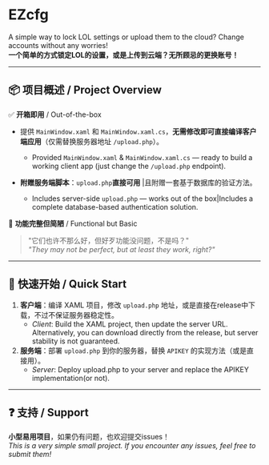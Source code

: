 # EZcfg

A simple way to lock LOL settings or upload them to the cloud? Change accounts without any worries!  
​**一个简单的方式锁定LOL的设置，或是上传到云端？无所顾忌的更换账号！​**​  

---

## 📦 项目概述 / Project Overview  
✅ ​**开箱即用**​ / Out-of-the-box  
- 提供 `MainWindow.xaml` 和 `MainWindow.xaml.cs`，​**无需修改即可直接编译客户端应用**​（仅需替换服务器地址 `/upload.php`）。  
  - Provided `MainWindow.xaml` & `MainWindow.xaml.cs` — ready to build a working client app (just change the `/upload.php` endpoint).  

- ​**附赠服务端脚本**​：`upload.php` ​**直接可用** |且附赠一套基于数据库的验证方法​。  
  - Includes server-side `upload.php` — works out of the box|Includes a complete database-based authentication solution.  

🔧 ​**功能完整但简陋**​ / Functional but Basic  
> "它们也许不那么好，但好歹功能没问题，不是吗？"  
> *"They may not be perfect, but at least they work, right?"*  

---

## 🚀 快速开始 / Quick Start  
1. ​**客户端**​：编译 XAML 项目，修改 `upload.php` 地址，或是直接在release中下载，不过不保证服务器稳定性。  
   - *Client*: Build the XAML project, then update the server URL. Alternatively, you can download directly from the release, but server stability is not guaranteed.  
2. ​**服务端**​：部署 `upload.php` 到你的服务器，替换 `APIKEY` 的实现方法（或是直接用）。  
   - *Server*: Deploy upload.php to your server and replace the APIKEY implementation(or not).  

---

## ❓ 支持 / Support  
​**小型易用项目**，如果仍有问题，也欢迎提交issues！  
*This is a very simple small project. If you encounter any issues, feel free to submit them!*  
